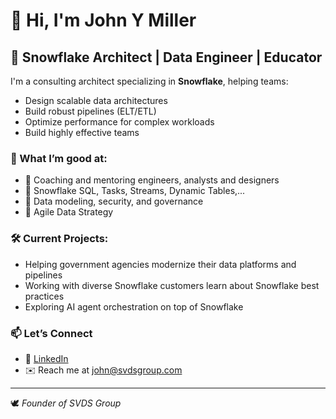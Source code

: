 # 👋 Hi, I'm John Y Miller

## 🚀 Snowflake Architect | Data Engineer | Educator 

I'm a consulting architect specializing in **Snowflake**, helping teams:
- Design scalable data architectures
- Build robust pipelines (ELT/ETL)
- Optimize performance for complex workloads
- Build highly effective teams

### 🧠 What I’m good at:
- 🔹 Coaching and mentoring engineers, analysts and designers
- 🔹 Snowflake SQL, Tasks, Streams, Dynamic Tables,...
- 🔹 Data modeling, security, and governance
- 🔹 Agile Data Strategy 

### 🛠 Current Projects:
- Helping government agencies modernize their data platforms and pipelines
- Working with diverse Snowflake customers learn about Snowflake best practices
- Exploring AI agent orchestration on top of Snowflake

### 📫 Let’s Connect
- 💼 [LinkedIn](https://www.linkedin.com/in/jymiller)
- ✉️ Reach me at john@svdsgroup.com

---

🕊️ *Founder of SVDS Group*
